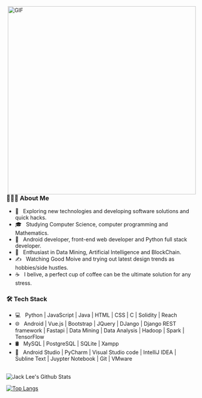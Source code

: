 <img align="right" alt="GIF" src="https://github.com/uxk0587/uxk0587/blob/main/gif3.gif" width="500"/>

<h3> 👨🏻‍💻 About Me </h3>

- 🤔 &nbsp; Exploring new technologies and developing software solutions and quick hacks.
- 🎓 &nbsp; Studying Computer Science, computer programming and Mathematics.
- 💼 &nbsp; Android developer, front-end web developer and Python full stack developer.
- 🌱 &nbsp; Enthusiast in Data Mining, Artificial Intelligence and BlockChain.
- ✍️ &nbsp; Watching Good Moive and trying out latest design trends as hobbies/side hustles.
- ☕ &nbsp; I belive, a perfect cup of coffee can be the ultimate solution for any stress. 

<h3>🛠 Tech Stack</h3>

- 💻 &nbsp; Python | JavaScript | Java | HTML | CSS | C | Solidity | Reach
- 🌐 &nbsp; Android | Vue.js | Bootstrap | JQuery | DJango | Django REST framework | Fastapi | Data Mining | Data Analysis | Hadoop | Spark | TensorFlow
- 🛢 &nbsp; MySQL | PostgreSQL | SQLite | Xampp
- 🔧 &nbsp; Android Studio | PyCharm | Visual Studio code | IntelliJ IDEA | Subline Text | Juypter Notebook | Git | VMware 

<br>

<img align="center" src="https://github-readme-stats.vercel.app/api?username=uxk0587&include_all_commits=true&count_private=true&show_icons=true&line_height=20&title_color=7A7ADB&icon_color=2234AE&text_color=D3D3D3&bg_color=0,000000,130F40" alt="Jack Lee's Github Stats">

[![Top Langs](https://github-readme-stats.vercel.app/api/top-langs/?username=uxk0587&layout=compact&text_color=daf7dc&bg_color=151515)](https://github.com/uxk0587/github-readme-stats)

